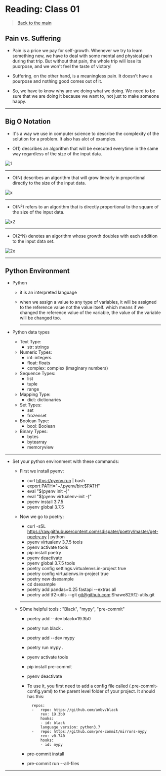 # Reading: Class 01

> [Back to the main](../../README.md)

## Pain vs. Suffering

- Pain is a price we pay for self-growth. Whenever we try to learn something new, we have to deal with some mental and physical pain during that trip. But without that pain, the whole trip will lose its puorpose, and we won't feel the taste of victory!

- Suffering, on the other hand, is a meaningless pain. It doesn't have a pourpose and nothing good comes out of it.  

- So, we have to know why are we doing what we doing. We need to be sure that we are doing it because we want to, not just to make someone happy.

---

## Big O Notation

- It's a way we use in computer science to describe the complexity of the solution for a problem. It also has alot of examples.

- O(1) describes an algorithm that will be executed everytime in the same way regardless of the size of the input data.

![1](./screenshots/plot1.png)

---

- O(N) describes an algorithm that will grow linearly in proportional directly to the size of the input data.

![x](./screenshots/plotx.png)

---

- O(N²) refers to an algorithm that is directly proportional to the square of the size of the input data.

![x2](./screenshots/plotx2.png)

---

- O(2^N) denotes an algorithm whose growth doubles with each addition to the input data set.

![2x](./screenshots/plot2x.png)

---

## Python Environment

- Python
  - it is an interpreted language
  - when we assign a value to any type of variables, it will be assigned to the reference value not the value itself. which means if we changed the reference value of the variable, the value of the variable will be changed too.

    ---

- Python data types
  - Text Type:
    - str: strings
  - Numeric Types:
    - int: integers
    - float: floats
    - complex: complex (imaginary numbers)
  - Sequence Types:
    - list
    - tuple
    - range
  - Mapping Type:
    - dict: dictionaries
  - Set Types:
    - set
    - frozenset
  - Boolean Type:
    - bool: Boolean
  - Binary Types:
    - bytes
    - bytearray
    - memoryview

---

- Set your python environment with these commands:
  - First we install pyenv:
    - curl https://pyenv.run | bash
    - export PATH="~/.pyenv/bin:$PATH"
    - eval "$(pyenv init -)"
    - eval "$(pyenv virtualenv-init -)"
    - pyenv install 3.7.5
    - pyenv global 3.7.5

  - Now we go to poetry:
    - curl -sSL https://raw.githubusercontent.com/sdispater/poetry/master/get-poetry.py | python
    - pyenv virtualenv 3.7.5 tools 
    - pyenv activate tools
    - pip install poetry 
    - pyenv deactivate 
    - pyenv global 3.7.5 tools
    - poetry config settings.virtualenvs.in-project true
    - poetry config virtualenvs.in-project true
    - poetry new dsexample 
    - cd dsexample
    - poetry add pandas=0.25 fastapi --extras all
    - poetry add tf2-utils --git git@github.com:Shawe82/tf2-utils.git
    ---

  - SOme helpful tools : "Black", "mypy", "pre-commit"
    - poetry add --dev black=19.3b0
    - poetry run black .
    - poetry add --dev mypy
    - poetry run mypy .
    - pyenv activate tools
    - pip install pre-commit 
    - pyenv deactivate

    - To use it, you first need to add a config file called (.pre-commit-config.yaml) to the parent level folder of your project. It should has this:

            repos:
            -   repo: https://github.com/ambv/black
                rev: 19.3b0
                hooks:
                - id: black
                language_version: python3.7
            -   repo: https://github.com/pre-commit/mirrors-mypy
                rev: v0.740
                hooks:
                - id: mypy

    - pre-commit install
    - pre-commit run --all-files

---